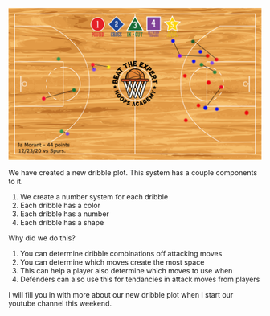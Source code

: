 ![BTE Dribble Plot](https://github.com/rashadwest/rashadwest.github.io/blob/master/_posts/BTE_JaMorant_44_12_23_2020.png)

We have created a new dribble plot.  This system has a couple components to it.  

1. We create a number system for each dribble 
2. Each dribble has a color 
3. Each dribble has a number 
4. Each dribble has a shape 

Why did we do this? 

1. You can determine dribble combinations off attacking moves 
2. You can determine which moves create the most space 
3. This can help a player also determine which moves to use when 
4. Defenders can also use this for tendancies in attack moves from players

I will fill you in with more about our new dribble plot when I start our youtube channel this weekend. 





